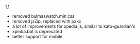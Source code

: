 1.1

* removed bulmaswatch.min.css
* removed jsZip, replaced with pako
* a lot of improvements for xpedia.js, similar to kato-guardian's
* xpedia.bat is deprecated
* better support for mobile